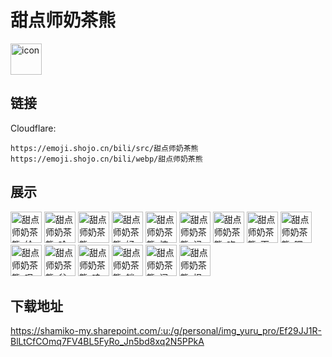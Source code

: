# 甜点师奶茶熊
<img src="https://emoji.shojo.cn/bili/src/甜点师奶茶熊/icon.png" width="50" height="50" alt="icon">

## 链接
Cloudflare:
```
https://emoji.shojo.cn/bili/src/甜点师奶茶熊
https://emoji.shojo.cn/bili/webp/甜点师奶茶熊
```
## 展示
<img src="https://emoji.shojo.cn/bili/src/甜点师奶茶熊/甜点师奶茶熊-给你心心.png" width="50" height="50" alt="甜点师奶茶熊-给你心心">
<img src="https://emoji.shojo.cn/bili/src/甜点师奶茶熊/甜点师奶茶熊-哈喽.png" width="50" height="50" alt="甜点师奶茶熊-哈喽">
<img src="https://emoji.shojo.cn/bili/src/甜点师奶茶熊/甜点师奶茶熊-emmm.png" width="50" height="50" alt="甜点师奶茶熊-emmm">
<img src="https://emoji.shojo.cn/bili/src/甜点师奶茶熊/甜点师奶茶熊-好气.png" width="50" height="50" alt="甜点师奶茶熊-好气">
<img src="https://emoji.shojo.cn/bili/src/甜点师奶茶熊/甜点师奶茶熊-惊.png" width="50" height="50" alt="甜点师奶茶熊-惊">
<img src="https://emoji.shojo.cn/bili/src/甜点师奶茶熊/甜点师奶茶熊-记仇.png" width="50" height="50" alt="甜点师奶茶熊-记仇">
<img src="https://emoji.shojo.cn/bili/src/甜点师奶茶熊/甜点师奶茶熊-吃瓜.png" width="50" height="50" alt="甜点师奶茶熊-吃瓜">
<img src="https://emoji.shojo.cn/bili/src/甜点师奶茶熊/甜点师奶茶熊-下饭.png" width="50" height="50" alt="甜点师奶茶熊-下饭">
<img src="https://emoji.shojo.cn/bili/src/甜点师奶茶熊/甜点师奶茶熊-嘿嘿.png" width="50" height="50" alt="甜点师奶茶熊-嘿嘿">
<img src="https://emoji.shojo.cn/bili/src/甜点师奶茶熊/甜点师奶茶熊-叹气.png" width="50" height="50" alt="甜点师奶茶熊-叹气">
<img src="https://emoji.shojo.cn/bili/src/甜点师奶茶熊/甜点师奶茶熊-贫穷.png" width="50" height="50" alt="甜点师奶茶熊-贫穷">
<img src="https://emoji.shojo.cn/bili/src/甜点师奶茶熊/甜点师奶茶熊-哇哦.png" width="50" height="50" alt="甜点师奶茶熊-哇哦">
<img src="https://emoji.shojo.cn/bili/src/甜点师奶茶熊/甜点师奶茶熊-躺平.png" width="50" height="50" alt="甜点师奶茶熊-躺平">
<img src="https://emoji.shojo.cn/bili/src/甜点师奶茶熊/甜点师奶茶熊-问号.png" width="50" height="50" alt="甜点师奶茶熊-问号">
<img src="https://emoji.shojo.cn/bili/src/甜点师奶茶熊/甜点师奶茶熊-报警了.png" width="50" height="50" alt="甜点师奶茶熊-报警了">

## 下载地址

https://shamiko-my.sharepoint.com/:u:/g/personal/img_yuru_pro/Ef29JJ1R-BlLtCfCOmq7FV4BL5FyRo_Jn5bd8xq2N5PPkA